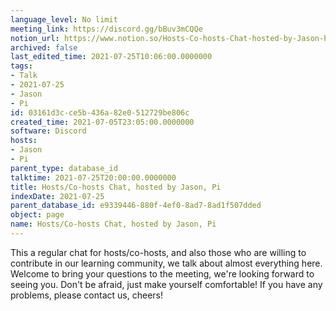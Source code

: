 ```yaml
---
language_level: No limit
meeting_link: https://discord.gg/bBuv3mCQQe
notion_url: https://www.notion.so/Hosts-Co-hosts-Chat-hosted-by-Jason-Pi-03161d3cce5b436a82e0512729be806c
archived: false
last_edited_time: 2021-07-25T10:06:00.0000000
tags:
- Talk
- 2021-07-25
- Jason
- Pi
id: 03161d3c-ce5b-436a-82e0-512729be806c
created_time: 2021-07-05T23:05:00.0000000
software: Discord
hosts:
- Jason
- Pi
parent_type: database_id
talktime: 2021-07-25T20:00:00.0000000
title: Hosts/Co-hosts Chat, hosted by Jason, Pi
indexDate: 2021-07-25
parent_database_id: e9339446-880f-4ef0-8ad7-8ad1f507dded
object: page
name: Hosts/Co-hosts Chat, hosted by Jason, Pi
---
```







This a regular chat for hosts/co-hosts, and also those who are willing to contribute in our learning community, we talk about almost everything here. Welcome to bring your questions to the meeting, we're looking forward to seeing you. Don't be afraid, just make yourself comfortable!
If you have any problems, please contact us, cheers!




